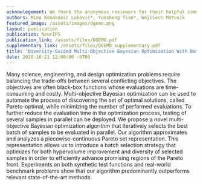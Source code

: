 ```yaml
---
acknowlegement: We thank the anonymous reviewers for their helpful comments in revising the paper. This work is supported by National Science Foundation (grant No. 1815372). M. K. Luković would like to acknowledge support from the Schmidt Science Fellowship.
authors: Mina Konaković Luković*, Yunsheng Tian*, Wojciech Matusik
featured_image: /assets/images/dgemo.png
layout: publication
publication: NeurIPS
publication_link: /assets/files/DGEMO.pdf
supplementary_link: /assets/files/DGEMO_supplementary.pdf
title: 'Diversity-Guided Multi-Objective Bayesian Optimization With Batch Evaluations'
date: 2020-10-21 12:00:00 -0700
---
```


Many science, engineering, and design optimization problems require balancing the trade-offs between several conflicting objectives. The objectives are often black-box functions whose evaluations are time-consuming and costly. Multi-objective Bayesian optimization can be used to automate the process of discovering the set of optimal solutions, called Pareto-optimal, while minimizing the number of performed evaluations. To further reduce the evaluation time in the optimization process, testing of several samples in parallel can be deployed. We propose a novel multi-objective Bayesian optimization algorithm that iteratively selects the best batch of samples to be evaluated in parallel. Our algorithm approximates and analyzes a piecewise-continuous Pareto set representation. This representation allows us to introduce a batch selection strategy that optimizes for both hypervolume improvement and diversity of selected samples in order to efficiently advance promising regions of the Pareto front. Experiments on both synthetic test functions and real-world benchmark problems show that our algorithm predominantly outperforms relevant state-of-the-art methods.